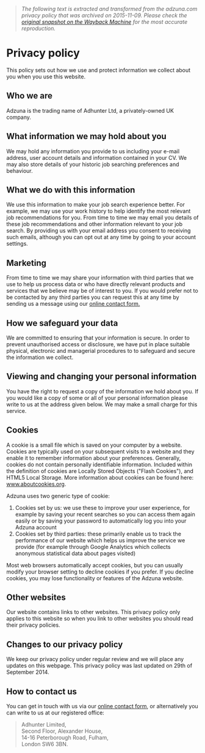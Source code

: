 > *The following text is extracted and transformed from the adzuna.com privacy policy that was archived on 2015-11-09. Please check the [original snapshot on the Wayback Machine](https://web.archive.org/web/20151109044837id_/http%3A//www.adzuna.co.uk/privacy-policy.html) for the most accurate reproduction.*

# Privacy policy

This policy sets out how we use and protect information we collect about you when you use this website.

## Who we are

Adzuna is the trading name of Adhunter Ltd, a privately-owned UK company.

## What information we may hold about you

We may hold any information you provide to us including your e-mail address, user account details and information contained in your CV. We may also store details of your historic job searching preferences and behaviour.

## What we do with this information

We use this information to make your job search experience better. For example, we may use your work history to help identify the most relevant job recommendations for you. From time to time we may email you details of these job recommendations and other information relevant to your job search. By providing us with your email address you consent to receiving such emails, although you can opt out at any time by going to your account settings.

## Marketing

From time to time we may share your information with third parties that we use to help us process data or who have directly relevant products and services that we believe may be of interest to you. If you would prefer not to be contacted by any third parties you can request this at any time by sending us a message using our [online contact form.](https://www.adzuna.co.uk/contact-us.html)

## How we safeguard your data

We are committed to ensuring that your information is secure. In order to prevent unauthorised access or disclosure, we have put in place suitable physical, electronic and managerial procedures to to safeguard and secure the information we collect.

## Viewing and changing your personal information

You have the right to request a copy of the information we hold about you. If you would like a copy of some or all of your personal information please write to us at the address given below. We may make a small charge for this service.

## Cookies

A cookie is a small file which is saved on your computer by a website. Cookies are typically used on your subsequent visits to a website and they enable it to remember information about your preferences. Generally, cookies do not contain personally identifiable information. Included within the definition of cookies are Locally Stored Objects ("Flash Cookies"), and HTML5 Local Storage. More information about cookies can be found here: www.aboutcookies.org.

Adzuna uses two generic type of cookie:

  1. Cookies set by us: we use these to improve your user experience, for example by saving your recent searches so you can access them again easily or by saving your password to automatically log you into your Adzuna account 
  2. Cookies set by third parties: these primarily enable us to track the performance of our website which helps us improve the service we provide (for example through Google Analytics which collects anonymous statistical data about pages visited) 



Most web browsers automatically accept cookies, but you can usually modify your browser setting to decline cookies if you prefer. If you decline cookies, you may lose functionality or features of the Adzuna website.

## Other websites

Our website contains links to other websites. This privacy policy only applies to this website so when you link to other websites you should read their privacy policies.

## Changes to our privacy policy

We keep our privacy policy under regular review and we will place any updates on this webpage. This privacy policy was last updated on 29th of September 2014.

## How to contact us

You can get in touch with us via our [online contact form](https://www.adzuna.co.uk/contact-us.html), or alternatively you can write to us at our registered office:

> Adhunter Limited,  
> Second Floor, Alexander House,  
> 14-16 Peterborough Road, Fulham,  
> London SW6 3BN.
